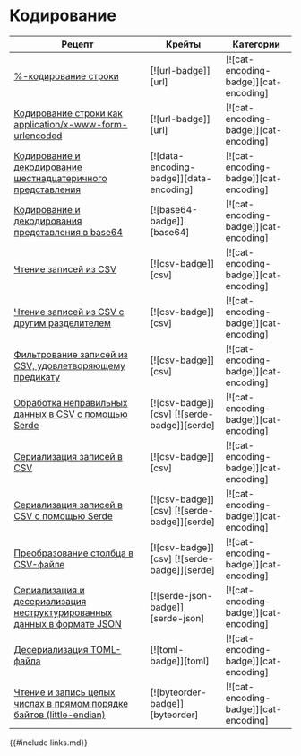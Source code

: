 # Кодирование

Рецепт | Крейты | Категории
--- | --- | ---
[%-кодирование строки] | [![url-badge]][url] | [![cat-encoding-badge]][cat-encoding]
[Кодирование строки как application/x-www-form-urlencoded] | [![url-badge]][url] | [![cat-encoding-badge]][cat-encoding]
[Кодирование и декодирование шестнадцатеричного представления] | [![data-encoding-badge]][data-encoding] | [![cat-encoding-badge]][cat-encoding]
[Кодирование и декодирования представления в base64] | [![base64-badge]][base64] | [![cat-encoding-badge]][cat-encoding]
[Чтение записей из CSV] | [![csv-badge]][csv] | [![cat-encoding-badge]][cat-encoding]
[Чтение записей из CSV с другим разделителем] | [![csv-badge]][csv] | [![cat-encoding-badge]][cat-encoding]
[Фильтрование записей из CSV, удовлетворяющему предикату] | [![csv-badge]][csv] | [![cat-encoding-badge]][cat-encoding]
[Обработка неправильных данных в CSV с помощью Serde] | [![csv-badge]][csv] [![serde-badge]][serde] | [![cat-encoding-badge]][cat-encoding]
[Сериализация записей в CSV] | [![csv-badge]][csv] | [![cat-encoding-badge]][cat-encoding]
[Сериализация записей в CSV с помощью Serde] | [![csv-badge]][csv] [![serde-badge]][serde] | [![cat-encoding-badge]][cat-encoding]
[Преобразование столбца в CSV-файле] | [![csv-badge]][csv] [![serde-badge]][serde] | [![cat-encoding-badge]][cat-encoding]
[Сериализация и десериализация неструктурированных данных в формате JSON] | [![serde-json-badge]][serde-json] | [![cat-encoding-badge]][cat-encoding]
[Десериализация TOML-файла] | [![toml-badge]][toml] | [![cat-encoding-badge]][cat-encoding]
[Чтение и запись целых числах в прямом порядке байтов (little-endian)] | [![byteorder-badge]][byteorder] | [![cat-encoding-badge]][cat-encoding]

{{#include links.md}}


[%-кодирование строки]: encoding/strings.html#percent-encode-a-string
[Кодирование строки как application/x-www-form-urlencoded]: encoding/strings.html#encode-a-string-as-applicationx-www-form-urlencoded
[Кодирование и декодирование шестнадцатеричного представления]: encoding/strings.html#encode-and-decode-hex
[Кодирование и декодирования представления в base64]: encoding/strings.html#encode-and-decode-base64
[Чтение записей из CSV]: encoding/csv.html#read-csv-records
[Чтение записей из CSV с другим разделителем]: encoding/csv.html#read-csv-records-with-different-delimiter
[Фильтрование записей из CSV, удовлетворяющему предикату]: encoding/csv.html#filter-csv-records-matching-a-predicate
[Обработка неправильных данных в CSV с помощью Serde]: encoding/csv.html#handle-invalid-csv-data-with-serde
[Сериализация записей в CSV]: encoding/csv.html#serialize-records-to-csv
[Сериализация записей в CSV с помощью Serde]: encoding/csv.html#serialize-records-to-csv-using-serde
[Преобразование столбца в CSV-файле]: encoding/csv.html#transform-csv-column
[Сериализация и десериализация неструктурированных данных в формате JSON]: encoding/complex.html#serialize-and-deserialize-unstructured-json
[Десериализация TOML-файла]: encoding/complex.html#deserialize-a-toml-configuration-file
[Чтение и запись целых числах в прямом порядке байтов (little-endian)]: encoding/complex.html#read-and-write-integers-in-little-endian-byte-order